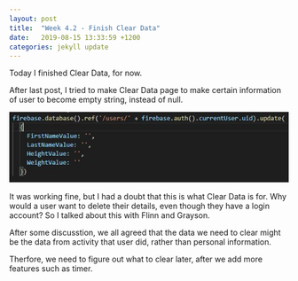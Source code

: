 ```yaml
---
layout: post
title:  "Week 4.2 - Finish Clear Data"
date:   2019-08-15 13:33:59 +1200
categories: jekyll update
---
```


Today I finished Clear Data, for now.

After last post, I tried to make Clear Data page to make certain information of user to become empty string, instead of null.

![Changes on database for Clear Data](/assets/img/Week_4_2_1.JPG)

It was working fine, but I had a doubt that this is what Clear Data is for.
Why would a user want to delete their details, even though they have a login account?
So I talked about this with Flinn and Grayson. 

After some discusstion, we all agreed that the data we need to clear might be the data from activity that user did, rather than personal information.

Therfore, we need to figure out what to clear later, after we add more features such as timer.